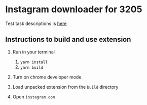 # Instagram downloader for 3205

Test task descriptions is [here](https://docs.google.com/document/d/1xhZgHuPoYs4gj65-LVYYqB1qagGsboyQ86OBAb-1fLQ/edit?usp=sharing)

## Instructions to build and use extension
1. Run in your terminal

    1. `yarn install`
    2. `yarn build`

2. Turn on chrome developer mode

3. Load unpacked extension from the `build` directory

4. Open `instagram.com`
